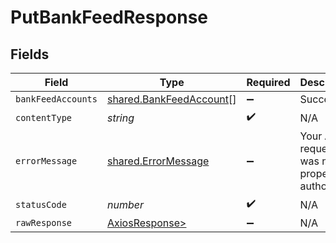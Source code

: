 # PutBankFeedResponse


## Fields

| Field                                                              | Type                                                               | Required                                                           | Description                                                        |
| ------------------------------------------------------------------ | ------------------------------------------------------------------ | ------------------------------------------------------------------ | ------------------------------------------------------------------ |
| `bankFeedAccounts`                                                 | [shared.BankFeedAccount](../../models/shared/bankfeedaccount.md)[] | :heavy_minus_sign:                                                 | Success                                                            |
| `contentType`                                                      | *string*                                                           | :heavy_check_mark:                                                 | N/A                                                                |
| `errorMessage`                                                     | [shared.ErrorMessage](../../models/shared/errormessage.md)         | :heavy_minus_sign:                                                 | Your API request was not properly authorized.                      |
| `statusCode`                                                       | *number*                                                           | :heavy_check_mark:                                                 | N/A                                                                |
| `rawResponse`                                                      | [AxiosResponse>](https://axios-http.com/docs/res_schema)           | :heavy_minus_sign:                                                 | N/A                                                                |